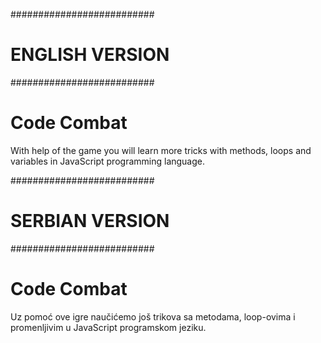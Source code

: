 ##########################
#     ENGLISH VERSION    #
##########################

# Code Combat

With help of the game you will learn more tricks with methods, loops and variables in JavaScript programming language.



##########################
#     SERBIAN VERSION    #
##########################

# Code Combat


Uz pomoć ove igre naučićemo još trikova sa metodama, loop-ovima i promenljivim u JavaScript programskom jeziku.
